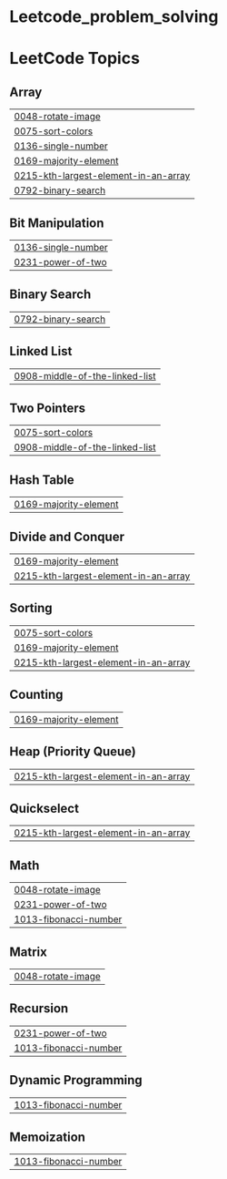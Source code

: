 # Leetcode_problem_solving

<!---LeetCode Topics Start-->
# LeetCode Topics
## Array
|  |
| ------- |
| [0048-rotate-image](https://github.com/shrabon10/Leetcode_problem_solving/tree/master/0048-rotate-image) |
| [0075-sort-colors](https://github.com/shrabon10/Leetcode_problem_solving/tree/master/0075-sort-colors) |
| [0136-single-number](https://github.com/shrabon10/Leetcode_problem_solving/tree/master/0136-single-number) |
| [0169-majority-element](https://github.com/shrabon10/Leetcode_problem_solving/tree/master/0169-majority-element) |
| [0215-kth-largest-element-in-an-array](https://github.com/shrabon10/Leetcode_problem_solving/tree/master/0215-kth-largest-element-in-an-array) |
| [0792-binary-search](https://github.com/shrabon10/Leetcode_problem_solving/tree/master/0792-binary-search) |
## Bit Manipulation
|  |
| ------- |
| [0136-single-number](https://github.com/shrabon10/Leetcode_problem_solving/tree/master/0136-single-number) |
| [0231-power-of-two](https://github.com/shrabon10/Leetcode_problem_solving/tree/master/0231-power-of-two) |
## Binary Search
|  |
| ------- |
| [0792-binary-search](https://github.com/shrabon10/Leetcode_problem_solving/tree/master/0792-binary-search) |
## Linked List
|  |
| ------- |
| [0908-middle-of-the-linked-list](https://github.com/shrabon10/Leetcode_problem_solving/tree/master/0908-middle-of-the-linked-list) |
## Two Pointers
|  |
| ------- |
| [0075-sort-colors](https://github.com/shrabon10/Leetcode_problem_solving/tree/master/0075-sort-colors) |
| [0908-middle-of-the-linked-list](https://github.com/shrabon10/Leetcode_problem_solving/tree/master/0908-middle-of-the-linked-list) |
## Hash Table
|  |
| ------- |
| [0169-majority-element](https://github.com/shrabon10/Leetcode_problem_solving/tree/master/0169-majority-element) |
## Divide and Conquer
|  |
| ------- |
| [0169-majority-element](https://github.com/shrabon10/Leetcode_problem_solving/tree/master/0169-majority-element) |
| [0215-kth-largest-element-in-an-array](https://github.com/shrabon10/Leetcode_problem_solving/tree/master/0215-kth-largest-element-in-an-array) |
## Sorting
|  |
| ------- |
| [0075-sort-colors](https://github.com/shrabon10/Leetcode_problem_solving/tree/master/0075-sort-colors) |
| [0169-majority-element](https://github.com/shrabon10/Leetcode_problem_solving/tree/master/0169-majority-element) |
| [0215-kth-largest-element-in-an-array](https://github.com/shrabon10/Leetcode_problem_solving/tree/master/0215-kth-largest-element-in-an-array) |
## Counting
|  |
| ------- |
| [0169-majority-element](https://github.com/shrabon10/Leetcode_problem_solving/tree/master/0169-majority-element) |
## Heap (Priority Queue)
|  |
| ------- |
| [0215-kth-largest-element-in-an-array](https://github.com/shrabon10/Leetcode_problem_solving/tree/master/0215-kth-largest-element-in-an-array) |
## Quickselect
|  |
| ------- |
| [0215-kth-largest-element-in-an-array](https://github.com/shrabon10/Leetcode_problem_solving/tree/master/0215-kth-largest-element-in-an-array) |
## Math
|  |
| ------- |
| [0048-rotate-image](https://github.com/shrabon10/Leetcode_problem_solving/tree/master/0048-rotate-image) |
| [0231-power-of-two](https://github.com/shrabon10/Leetcode_problem_solving/tree/master/0231-power-of-two) |
| [1013-fibonacci-number](https://github.com/shrabon10/Leetcode_problem_solving/tree/master/1013-fibonacci-number) |
## Matrix
|  |
| ------- |
| [0048-rotate-image](https://github.com/shrabon10/Leetcode_problem_solving/tree/master/0048-rotate-image) |
## Recursion
|  |
| ------- |
| [0231-power-of-two](https://github.com/shrabon10/Leetcode_problem_solving/tree/master/0231-power-of-two) |
| [1013-fibonacci-number](https://github.com/shrabon10/Leetcode_problem_solving/tree/master/1013-fibonacci-number) |
## Dynamic Programming
|  |
| ------- |
| [1013-fibonacci-number](https://github.com/shrabon10/Leetcode_problem_solving/tree/master/1013-fibonacci-number) |
## Memoization
|  |
| ------- |
| [1013-fibonacci-number](https://github.com/shrabon10/Leetcode_problem_solving/tree/master/1013-fibonacci-number) |
<!---LeetCode Topics End-->